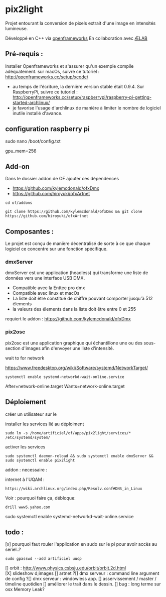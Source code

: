 # pix2light

Projet entourant la conversion de pixels extrait d'une image en intensités lumineuse.

Développé en C++ via [openframeworks](http://openframeworks.cc)
En collaboration avec [ÆLAB](http://aelab.com/wp/?portfolio=irradier-irradiate-v2)



## Pré-requis : 
Installer Openframeworks et s'assurer qu'un exemple compile adéquatement.
sur macOs, suivre ce tutoriel : http://openframeworks.cc/setup/xcode/
* au temps de l'écriture, la dernière version stable était 0.9.4.
Sur RaspberryPi, suivre ce tutoriel : http://openframeworks.cc/setup/raspberrypi/raspberry-pi-getting-started-archlinux/ 
* je favorise  l'usage d'archlinux de manière à limiter le nombre de logiciel inutile installé d'avance.  	
 
 
## configuration raspberry pi 
sudo nano /boot/config.txt

gpu_mem=256 
 
## Add-on
Dans le dossier addon de OF ajouter ces dépendences 


* https://github.com/kylemcdonald/ofxDmx
* https://github.com/hiroyuki/ofxArtnet

```
cd of/addons

git clone https://github.com/kylemcdonald/ofxDmx && git clone https://github.com/hiroyuki/ofxArtnet
```

## Composantes : 

Le projet est conçu de manière décentralisé  de sorte à ce que chaque logiciel ce concentre sur une fonction spécifique.

### dmxServer 
dmxServer est une application (headless) qui transforme une liste de données vers une interface USB DMX. 

* Compatible avec la Enttec pro dmx
* Compatible avec linux et macOs
* La liste doit être constitué de chiffre pouvant comporter jusqu'à 512 élements 
* la valeurs des élements dans la liste doit être entre 0 et 255 

requiert le addon : https://github.com/kylemcdonald/ofxDmx
		  
### pix2osc
pix2osc est une application graphique qui échantillone une ou des sous-section d'images afin d'envoyer une liste d'intensité.


wait to for network

https://www.freedesktop.org/wiki/Software/systemd/NetworkTarget/
```
systemctl enable systemd-networkd-wait-online.service
```

After=network-online.target
Wants=network-online.target


## Déploiement 





créer un utilisateur sur le 


installer les services lié au déploiment 
```
sudo ln -s /home/artificiel/of/apps/pix2light/services/*  /etc/systemd/system/ 
```
activer les services 
```
sudo systemctl daemon-reload && sudo systemctl enable dmxServer && sudo systemctl enable pix2light
```


addon  : necessaire : 



internet à l'UQAM :

```
https://wiki.archlinux.org/index.php/Resolv.conf#DNS_in_Linux
```

Voir : pourquoi faire ça, débloque: 
```
drill www5.yahoo.com 
```


sudo systemctl enable systemd-networkd-wait-online.service



## todo :
[x] pourquoi faut rouler l'application en sudo sur le pi pour avoir accès au seriel..?
```
sudo gpasswd --add artificiel uucp
```
[] orbit : http://www.physics.csbsju.edu/orbit/orbit.2d.html		
[X] slideshow d;images
[] artnet
?[] dmx serveur : command line argument de config
?[] dmx serveur : windowless app.
[] asservissement / master / timeline quotidien
[] améliorer le trait dans le dessin.
[] bug : long terme sur osx Memory Leak? 